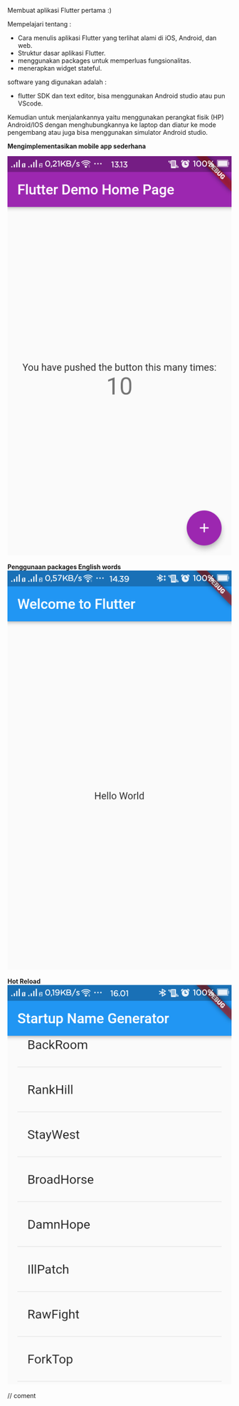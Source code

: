 Membuat aplikasi Flutter pertama :)

Mempelajari tentang :
- Cara menulis aplikasi Flutter yang terlihat alami di iOS, Android, dan web.
- Struktur dasar aplikasi Flutter.
- menggunakan packages untuk memperluas fungsionalitas.
- menerapkan widget stateful.

software yang digunakan adalah  :
- flutter SDK dan text editor, bisa menggunakan Android studio atau pun VScode.

Kemudian untuk menjalankannya yaitu menggunakan perangkat fisik (HP) Android/IOS dengan menghubungkannya ke laptop dan diatur ke mode pengembang atau juga bisa menggunakan simulator Android studio.

__Mengimplementasikan mobile app sederhana__ 

![gambar 1](https://github.com/nununganggriani/praxis-academy/blob/master/Novice/02-01/1.png)

__Penggunaan packages English words__
![gambar 2](https://github.com/nununganggriani/praxis-academy/blob/master/Novice/02-01/2.png)

__Hot Reload__
![gambar 3](https://github.com/nununganggriani/praxis-academy/blob/master/Novice/02-01/3.png)

// coment